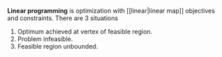 **Linear programming** is optimization with [[linear|linear map]] objectives and constraints. There are 3 situations

1. Optimum achieved at vertex of feasible region.
2. Problem infeasible.
3. Feasible region unbounded.